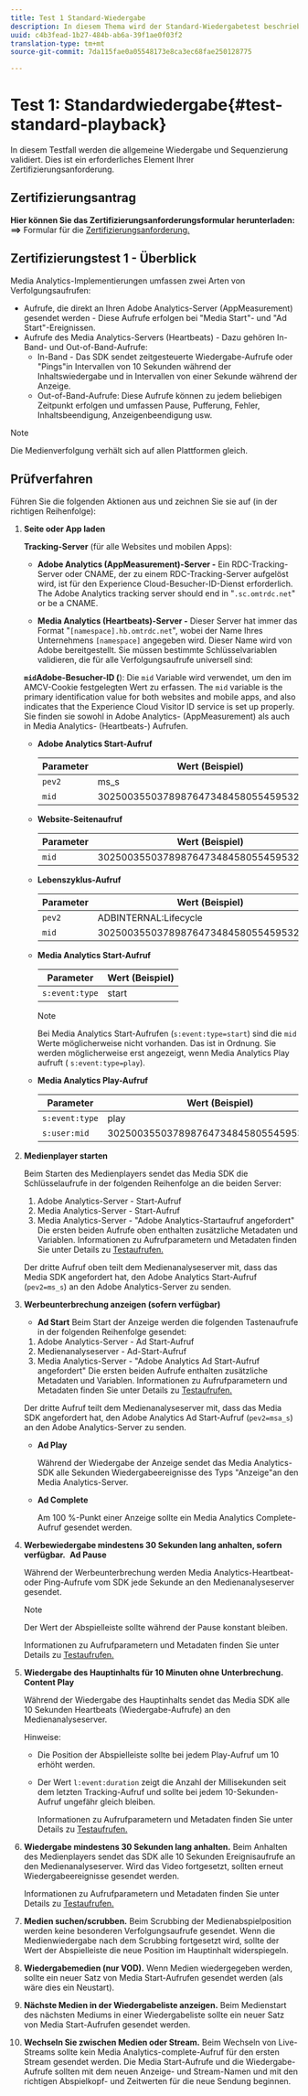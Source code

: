 ```yaml
---
title: Test 1 Standard-Wiedergabe
description: In diesem Thema wird der Standard-Wiedergabetest beschrieben, der bei der Überprüfung verwendet wird.
uuid: c4b3fead-1b27-484b-ab6a-39f1ae0f03f2
translation-type: tm+mt
source-git-commit: 7da115fae0a05548173e8ca3ec68fae250128775

---
```



# Test 1: Standardwiedergabe{#test-standard-playback}

In diesem Testfall werden die allgemeine Wiedergabe und Sequenzierung validiert. Dies ist ein erforderliches Element Ihrer Zertifizierungsanforderung.

## Zertifizierungsantrag

**Hier können Sie das Zertifizierungsanforderungsformular herunterladen: ==&gt;** Formular für die [Zertifizierungsanforderung.](cert_req_form.docx)

## Zertifizierungstest 1 - Überblick

Media Analytics-Implementierungen umfassen zwei Arten von Verfolgungsaufrufen:
* Aufrufe, die direkt an Ihren Adobe Analytics-Server (AppMeasurement) gesendet werden - Diese Aufrufe erfolgen bei "Media Start"- und "Ad Start"-Ereignissen.
* Aufrufe des Media Analytics-Servers (Heartbeats) - Dazu gehören In-Band- und Out-of-Band-Aufrufe:
   * In-Band - Das SDK sendet zeitgesteuerte Wiedergabe-Aufrufe oder "Pings"in Intervallen von 10 Sekunden während der Inhaltswiedergabe und in Intervallen von einer Sekunde während der Anzeige.
   * Out-of-Band-Aufrufe: Diese Aufrufe können zu jedem beliebigen Zeitpunkt erfolgen und umfassen Pause, Pufferung, Fehler, Inhaltsbeendigung, Anzeigenbeendigung usw.

>[!NOTE]
>Die Medienverfolgung verhält sich auf allen Plattformen gleich.

## Prüfverfahren

Führen Sie die folgenden Aktionen aus und zeichnen Sie sie auf (in der richtigen Reihenfolge):

1. **Seite oder App laden**

   **Tracking-Server** (für alle Websites und mobilen Apps):

   * **Adobe Analytics (AppMeasurement)-Server -** Ein RDC-Tracking-Server oder CNAME, der zu einem RDC-Tracking-Server aufgelöst wird, ist für den Experience Cloud-Besucher-ID-Dienst erforderlich. The Adobe Analytics tracking server should end in "`.sc.omtrdc.net`" or be a CNAME.

   * **Media Analytics (Heartbeats)-Server -** Dieser Server hat immer das Format "`[namespace].hb.omtrdc.net`", wobei der Name Ihres Unternehmens `[namespace]` angegeben wird. Dieser Name wird von Adobe bereitgestellt.
   Sie müssen bestimmte Schlüsselvariablen validieren, die für alle Verfolgungsaufrufe universell sind:

   **`mid`Adobe-Besucher-ID (**): Die `mid` Variable wird verwendet, um den im AMCV-Cookie festgelegten Wert zu erfassen. The `mid` variable is the primary identification value for both websites and mobile apps, and also indicates that the Experience Cloud Visitor ID service is set up properly. Sie finden sie sowohl in Adobe Analytics- (AppMeasurement) als auch in Media Analytics- (Heartbeats-) Aufrufen.

   * **Adobe Analytics Start-Aufruf**

      | Parameter | Wert (Beispiel) |
      |---|---|
      | `pev2` | ms_s |
      | `mid` | 30250035503789876473484580554595324209 |

   * **Website-Seitenaufruf**

      | Parameter | Wert (Beispiel) |
      |---|---|
      | `mid` | 30250035503789876473484580554595324209 |

   * **Lebenszyklus-Aufruf**

      | Parameter | Wert (Beispiel) |
      |---|---|
      | `pev2` | ADBINTERNAL:Lifecycle |
      | `mid` | 30250035503789876473484580554595324209 |

   * **Media Analytics Start-Aufruf**

      | Parameter | Wert (Beispiel) |
      |---|---|
      | `s:event:type` | start |

      >[!NOTE]
      >
      >Bei Media Analytics Start-Aufrufen (`s:event:type=start`) sind die `mid` Werte möglicherweise nicht vorhanden. Das ist in Ordnung. Sie werden möglicherweise erst angezeigt, wenn Media Analytics Play aufruft ( `s:event:type=play`).

   * **Media Analytics Play-Aufruf**

      | Parameter | Wert (Beispiel) |
      |---|---|
      | `s:event:type` | play |
      | `s:user:mid` | 30250035503789876473484580554595324209 |


1. **Medienplayer starten**

   Beim Starten des Medienplayers sendet das Media SDK die Schlüsselaufrufe in der folgenden Reihenfolge an die beiden Server:

   1. Adobe Analytics-Server - Start-Aufruf
   1. Media Analytics-Server - Start-Aufruf
   1. Media Analytics-Server - "Adobe Analytics-Startaufruf angefordert"
   Die ersten beiden Aufrufe oben enthalten zusätzliche Metadaten und Variablen. Informationen zu Aufrufparametern und Metadaten finden Sie unter Details zu [Testaufrufen.](/help/sdk-implement/validation/test-call-details.md#start-the-media-player)

   Der dritte Aufruf oben teilt dem Medienanalyseserver mit, dass das Media SDK angefordert hat, den Adobe Analytics Start-Aufruf (`pev2=ms_s`) an den Adobe Analytics-Server zu senden.

1. **Werbeunterbrechung anzeigen (sofern verfügbar)**

   * **Ad Start**
   Beim Start der Anzeige werden die folgenden Tastenaufrufe in der folgenden Reihenfolge gesendet:

   1. Adobe Analytics-Server - Ad Start-Aufruf
   1. Medienanalyseserver - Ad-Start-Aufruf
   1. Media Analytics-Server - "Adobe Analytics Ad Start-Aufruf angefordert"
   Die ersten beiden Aufrufe enthalten zusätzliche Metadaten und Variablen. Informationen zu Aufrufparametern und Metadaten finden Sie unter Details zu [Testaufrufen.](/help/sdk-implement/validation/test-call-details.md#view-ad-playback)

   Der dritte Aufruf teilt dem Medienanalyseserver mit, dass das Media SDK angefordert hat, den Adobe Analytics Ad Start-Aufruf (`pev2=msa_s`) an den Adobe Analytics-Server zu senden.

   * **Ad Play**

      Während der Wiedergabe der Anzeige sendet das Media Analytics-SDK alle Sekunden Wiedergabeereignisse des Typs "Anzeige"an den Media Analytics-Server.

   * **Ad Complete**

      Am 100 %-Punkt einer Anzeige sollte ein Media Analytics Complete-Aufruf gesendet werden.



1. **Werbewiedergabe mindestens 30 Sekunden lang anhalten, sofern verfügbar.**  **Ad Pause**

   Während der Werbeunterbrechung werden Media Analytics-Heartbeat- oder Ping-Aufrufe vom SDK jede Sekunde an den Medienanalyseserver gesendet.

   >[!NOTE]
   >
   >Der Wert der Abspielleiste sollte während der Pause konstant bleiben.

   Informationen zu Aufrufparametern und Metadaten finden Sie unter Details zu [Testaufrufen.](/help/sdk-implement/validation/test-call-details.md#ma-ad-pause-call)

1. **Wiedergabe des Hauptinhalts für 10 Minuten ohne Unterbrechung.**  **Content Play**

   Während der Wiedergabe des Hauptinhalts sendet das Media SDK alle 10 Sekunden Heartbeats (Wiedergabe-Aufrufe) an den Medienanalyseserver.

   Hinweise:

   * Die Position der Abspielleiste sollte bei jedem Play-Aufruf um 10 erhöht werden.
   * Der Wert `l:event:duration` zeigt die Anzahl der Millisekunden seit dem letzten Tracking-Aufruf und sollte bei jedem 10-Sekunden-Aufruf ungefähr gleich bleiben.

      Informationen zu Aufrufparametern und Metadaten finden Sie unter Details zu [Testaufrufen.](/help/sdk-implement/validation/test-call-details.md#play-main-content)

1. **Wiedergabe mindestens 30 Sekunden lang anhalten.** Beim Anhalten des Medienplayers sendet das SDK alle 10 Sekunden Ereignisaufrufe an den Medienanalyseserver. Wird das Video fortgesetzt, sollten erneut Wiedergabeereignisse gesendet werden.

   Informationen zu Aufrufparametern und Metadaten finden Sie unter Details zu [Testaufrufen.](/help/sdk-implement/validation/test-call-details.md#pause-main-content)

1. **Medien suchen/scrubben.** Beim Scrubbing der Medienabspielposition werden keine besonderen Verfolgungsaufrufe gesendet. Wenn die Medienwiedergabe nach dem Scrubbing fortgesetzt wird, sollte der Wert der Abspielleiste die neue Position im Hauptinhalt widerspiegeln.

1. **Wiedergabemedien (nur VOD).** Wenn Medien wiedergegeben werden, sollte ein neuer Satz von Media Start-Aufrufen gesendet werden (als wäre dies ein Neustart).

1. **Nächste Medien in der Wiedergabeliste anzeigen.** Beim Medienstart des nächsten Mediums in einer Wiedergabeliste sollte ein neuer Satz von Media Start-Aufrufen gesendet werden.

1. **Wechseln Sie zwischen Medien oder Stream.** Beim Wechseln von Live-Streams sollte kein Media Analytics-complete-Aufruf für den ersten Stream gesendet werden. Die Media Start-Aufrufe und die Wiedergabe-Aufrufe sollten mit dem neuen Anzeige- und Stream-Namen und mit den richtigen Abspielkopf- und Zeitwerten für die neue Sendung beginnen.

